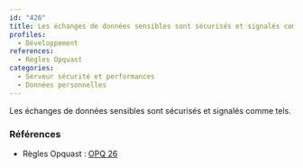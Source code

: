 ```yaml
---
id: "426"
title: Les échanges de données sensibles sont sécurisés et signalés comme tels
profiles:
  - Développement
references:
  - Règles Opquast
categories:
  - Serveur sécurité et performances
  - Données personnelles
---
```


Les échanges de données sensibles sont sécurisés et signalés comme tels.

### Références

*   Règles Opquast : [OPQ 26](https://checklists.opquast.com/fr/assurance-qualite-web/les-echanges-de-donnees-sensibles-sont-securises-et-signales-comme-tels)
